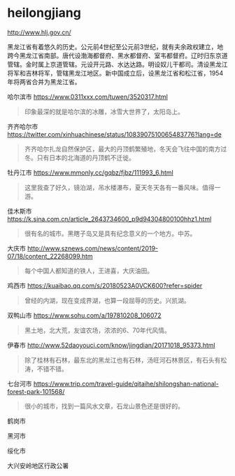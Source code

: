 # heilongjiang

http://www.hlj.gov.cn/

黑龙江省有着悠久的历史。公元前4世纪至公元前3世纪，就有夫余政权建立，地跨今黑龙江省南部。唐代设渤海都督府、黑水都督府、室韦都督府。辽时归东京道管辖。金时属上京道管辖。元设开元路、水达达路。明设奴儿干都司。清设黑龙江将军和吉林将军，管辖黑龙江地区。新中国成立后，设黑龙江省和松江省，1954年将两省合并为黑龙江省。

哈尔滨市 https://www.0311xxx.com/tuwen/3520317.html

> 印象最深的就是哈尔滨的冰雕，冰雪大世界了，太阳岛上。

齐齐哈尔市 https://twitter.com/xinhuachinese/status/1083907510065483776?lang=de

> 齐齐哈尔扎龙自然保护区，最大的丹顶鹤繁殖地，冬天会飞往中国的南方过冬。只有日本的北海道的丹顶鹤不迁徙。

牡丹江市 https://www.mmonly.cc/gqbz/fjbz/111993_6.html

> 这里我查了好久，镜泊湖，吊水楼瀑布，夏天冬天各有一番风味。值得一游。

佳木斯市 https://k.sina.com.cn/article_2643734600_p9d94304800100hhz1.html

> 很有名的城市。黑瞎子岛又是具有纪念意义的一个地方。中苏。

大庆市 http://www.sznews.com/news/content/2019-07/18/content_22268099.htm

> 每个中国人都知道的铁人，王进喜，大庆油田。

鸡西市 https://kuaibao.qq.com/s/20180523A0VCK600?refer=spider

> 曾经的内湖，现在变成界湖，也算一段屈辱的历史。兴凯湖。

双鸭山市 https://www.sohu.com/a/197810208_106072

> 黑土地，北大荒，友谊农场，浓浓的6、70年代风情。

伊春市 http://www.52daoyouci.com/know/jingdian/20171018_95373.html

> 除了桂林有石林，最东北的黑龙江也有石林，汤旺河石林景区，有石头有松涛，不错不错。

七台河市 https://www.trip.com/travel-guide/qitaihe/shilongshan-national-forest-park-101568/

> 很小的城市，找到一篇风水文章，石龙山景色还是很好的。

鹤岗市

黑河市

绥化市

大兴安岭地区行政公署